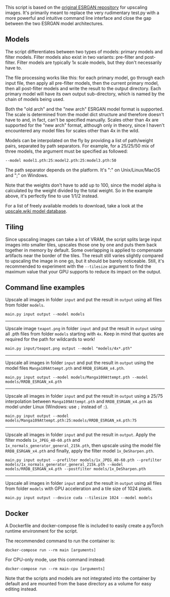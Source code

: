 This script is based on the [original ESRGAN repository](https://github.com/xinntao/ESRGAN) for upscaling images. It's primarily meant to replace the very rudimentary test.py with a more powerful and intuitive command line interface and close the gap between the two ESRGAN model architectures.

## Models

The script differentiates between two types of models: primary models and filter models. Filter models also exist in two variants: pre-filter and post-filter. Filter models  are typically 1x scale models, but they don't necessarily have to.

The file processing works like this: for each primary model, go through each input file, then apply all pre-filter models, then the current primary model, then all post-filter models and write the result to the output directory. Each primary model will have its own output sub-directory, which is named by the chain of models being used.

Both the "old arch" and the "new arch" ESRGAN model format is supported. The scale is determined from the model dict structure and therefore doesn't have to and, in fact, can't be specified manually. Scales other than 4x are supported for the "new arch" format, although only in theory, since I haven't encountered any model files for scales other than 4x in the wild.

Models can be interpolated on the fly by providing a list of path/weight pairs, separated by path separators. For example, for a 25/25/50 mix of three models, the argument must be specified as followed:

```
--model model1.pth:25:model2.pth:25:model3.pth:50
```

The path separator depends on the platform. It's ":" on Unix/Linux/MacOS and ";" on Windows.

Note that the weights don't have to add up to 100, since the model alpha is calculated by the weight divided by the total weight. So in the example above, it's perfectly fine to use 1/1/2 instead.

For a list of freely available models to download, take a look at the [upscale.wiki model database](https://upscale.wiki/wiki/Model_Database).

## Tiling

Since upscaling images can take a lot of VRAM, the script splits large input images into smaller tiles, upscales those one by one and puts them back together in memory by default. Some overlapping is applied to compensate artifacts near the border of the tiles. The result still varies slightly compared to upscaling the image in one go, but it should be barely noticeable. Still, it's recommended to experiment with the ``--tilesize`` argument to find the maximum value that your GPU supports to reduce its impact on the output.

## Command line examples

Upscale all images in folder `input` and put the result in `output` using all files from folder `models`.

```
main.py input output --model models
```

---

Upscale image `teapot.png` in folder `input` and put the result in `output` using all .pth files from folder `models` starting with `4x`. Keep in mind that quotes are required for the path for wildcards to work!

```
main.py input/teapot.png output --model "models/4x*.pth"
```

---

Upscale all images in folder `input` and put the result in `output` using the model files `Manga109Attempt.pth` and `RRDB_ESRGAN_x4.pth`.

```
main.py input output --model models/Manga109Attempt.pth --model models/RRDB_ESRGAN_x4.pth
```

---

Upscale all images in folder `input` and put the result in `output` using a 25/75 interpolation between `Manga109Attempt.pth` and `RRDB_ESRGAN_x4.pth` as model under Linux (Windows: use `;` instead of `:`).

```
main.py input output --model models/Manga109Attempt.pth:25:models/RRDB_ESRGAN_x4.pth:75
```

---

Upscale all images in folder `input` and put the result in `output`. Apply the filter models `1x_JPEG_40-60.pth` and `1x_normals_generator_general_215k.pth`, then upscale using the model file `RRDB_ESRGAN_x4.pth` and finally, apply the filter model `1x_DeSharpen.pth`.

```
main.py input output --prefilter models/1x_JPEG_40-60.pth --prefilter models/1x_normals_generator_general_215k.pth --model models/RRDB_ESRGAN_x4.pth --postfilter models/1x_DeSharpen.pth
```

---

Upscale all images in folder `input` and put the result in `output` using all files from folder `models` with GPU acceleration and a tile size of 1024 pixels.

```
main.py input output --device cuda --tilesize 1024 --model models
```

## Docker

A Dockerfile and docker-compose file is included to easily create a pyTorch runtime environment for the script.

The recommended command to run the container is:

```
docker-compose run --rm main [arguments]
```

For CPU-only mode, use this command instead:

```
docker-compose run --rm main-cpu [arguments]
```

Note that the scripts and models are not integrated into the container by default and are mounted from the base directory as a volume for easy editing instead.
